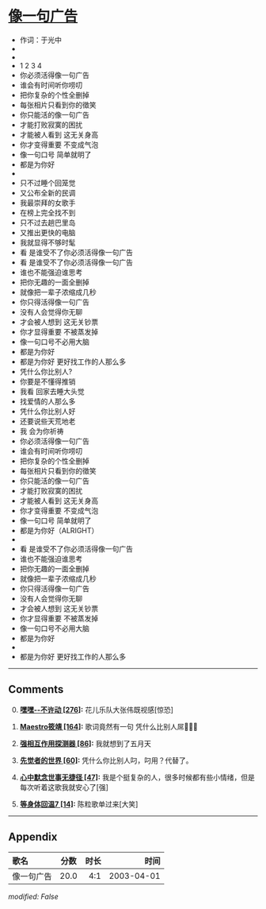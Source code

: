 # [像一句广告](https://music.163.com/song?id=66852)

* 作词：于光中
*
*
* 1 2 3 4
* 你必须活得像一句广告
* 谁会有时间听你唠叨
* 把你复杂的个性全删掉
* 每张相片只看到你的徵笑
* 你只能活的像一句广告
* 才能打败寂寞的困扰
* 才能被人看到 这无关身高
* 你才变得重要 不变成气泡
* 像一句口号 简单就明了
* 都是为你好
* 
* 只不过睡个回笼觉
* 又公布全新的民调
* 我最崇拜的女歌手
* 在榜上完全找不到
* 只不过去趟巴里岛
* 又推出更快的电脑
* 我就显得不够时髦
* 看 是谁受不了你必须活得像一句广告
* 看 是谁受不了你必须活得像一句广告
* 谁也不能强迫谁思考
* 把你无趣的一面全删掉
* 就像把一辈子浓缩成几秒
* 你只得活得像一句广告
* 没有人会觉得你无聊
* 才会被人想到 这无关钞票
* 你才显得重要 不被蒸发掉
* 像一句口号不必用大脑
* 都是为你好
* 都是为你好 更好找工作的人那么多
* 凭什么你比别人?
* 你要是不懂得推销
* 我看 回家去睡大头觉
* 找爱情的人那么多
* 凭什么你比别人好
* 还要说些天荒地老
* 我 会为你祈祷
* 你必须活得像一句广告
* 谁会有时间听你唠叨
* 把你复杂的个性全删掉
* 每张相片只看到你的徵笑
* 你只能活的像一句广告
* 才能打败寂寞的困扰
* 才能被人看到 这无关身高
* 你才变得重要 不变成气泡
* 像一句口号 简单就明了
* 都是为你好（ALRIGHT）
* 
* 看 是谁受不了你必须活得像一句广告
* 谁也不能强迫谁思考
* 把你无趣的一面全删掉
* 就像把一辈子浓缩成几秒
* 你只得活得像一句广告
* 没有人会觉得你无聊
* 才会被人想到 这无关钞票
* 你才显得重要 不被蒸发掉
* 像一句口号不必用大脑
* 都是为你好
* 
* 都是为你好 更好找工作的人那么多


---

## Comments
0. **[嘿嘿--不许动 \[276\]](https://music.163.com/#/user/home?id=71207011):** 花儿乐队大张伟既视感[惊恐]

1. **[Maestro筱靖 \[164\]](https://music.163.com/#/user/home?id=82836961):** 歌词竟然有一句 凭什么比别人屌🌝🌝🌝

2. **[强相互作用探测器 \[86\]](https://music.163.com/#/user/home?id=76506153):** 我就想到了五月天

3. **[先觉者的世界 \[60\]](https://music.163.com/#/user/home?id=5804320):** 凭什么你比别人叼，叼用？代替了。

4. **[心中默念世事无捷径 \[47\]](https://music.163.com/#/user/home?id=81948976):** 我是个挺复杂的人，很多时候都有些小情绪，但是每次听着这歌我就安心了[强]

5. **[等身体回温7 \[14\]](https://music.163.com/#/user/home?id=450244544):** 陈粒歌单过来[大笑]



---

## Appendix

|歌名|分数|时长|时间|
|:---|:---:|---:|---:|
|像一句广告|20.0|4:1|2003-04-01

*modified: False*